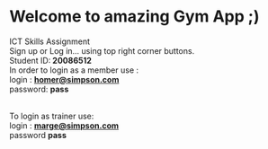 # Welcome to amazing Gym App ;)

ICT Skills Assignment</b>
<br>Sign up or Log in... using top right corner buttons.
<br>Student ID:<b> 20086512 </b>
<br>In order to login as a member use :
<br>login : <b>homer@simpson.com</b>
<br>password: <b>pass</b>

<br>To login as trainer use:
<br>login : <b>marge@simpson.com</b>
<br>password <b>pass</b>
